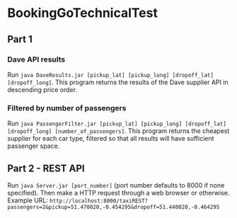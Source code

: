 # BookingGoTechnicalTest

## Part 1

### Dave API results
Run `java DaveResults.jar [pickup_lat] [pickup_long] [dropoff_lat] [dropoff_long]`.
This program returns the results of the Dave supplier API in descending price order.

### Filtered by number of passengers
Run `java PassengerFilter.jar [pickup_lat] [pickup_long] [dropoff_lat] [dropoff_long] [number_of_passengers]`.
This program returns the cheapest supplier for each car type, filtered so that all results will have sufficient passenger space.

## Part 2 - REST API
Run `java Server.jar [port_number]` (port number defaults to 8000 if none specified).
Then make a HTTP request through a web browser or otherwise.
Example URL: `http://localhost:8000/taxiREST?passengers=2&pickup=51.470020,-0.454295&dropoff=51.440020,-0.464295`
